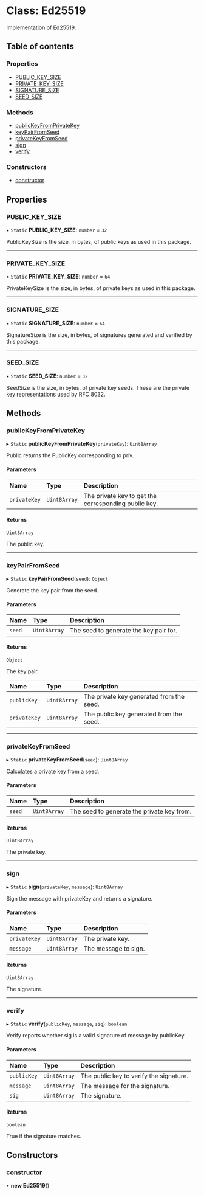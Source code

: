# Class: Ed25519

Implementation of Ed25519.

## Table of contents

### Properties

- [PUBLIC_KEY_SIZE](Ed25519.md#public_key_size)
- [PRIVATE_KEY_SIZE](Ed25519.md#private_key_size)
- [SIGNATURE_SIZE](Ed25519.md#signature_size)
- [SEED_SIZE](Ed25519.md#seed_size)

### Methods

- [publicKeyFromPrivateKey](Ed25519.md#publickeyfromprivatekey)
- [keyPairFromSeed](Ed25519.md#keypairfromseed)
- [privateKeyFromSeed](Ed25519.md#privatekeyfromseed)
- [sign](Ed25519.md#sign)
- [verify](Ed25519.md#verify)

### Constructors

- [constructor](Ed25519.md#constructor)

## Properties

### PUBLIC\_KEY\_SIZE

▪ `Static` **PUBLIC\_KEY\_SIZE**: `number` = `32`

PublicKeySize is the size, in bytes, of public keys as used in this package.

___

### PRIVATE\_KEY\_SIZE

▪ `Static` **PRIVATE\_KEY\_SIZE**: `number` = `64`

PrivateKeySize is the size, in bytes, of private keys as used in this package.

___

### SIGNATURE\_SIZE

▪ `Static` **SIGNATURE\_SIZE**: `number` = `64`

SignatureSize is the size, in bytes, of signatures generated and verified by this package.

___

### SEED\_SIZE

▪ `Static` **SEED\_SIZE**: `number` = `32`

SeedSize is the size, in bytes, of private key seeds. These are the private key representations used by RFC 8032.

## Methods

### publicKeyFromPrivateKey

▸ `Static` **publicKeyFromPrivateKey**(`privateKey`): `Uint8Array`

Public returns the PublicKey corresponding to priv.

#### Parameters

| Name | Type | Description |
| :------ | :------ | :------ |
| `privateKey` | `Uint8Array` | The private key to get the corresponding public key. |

#### Returns

`Uint8Array`

The public key.

___

### keyPairFromSeed

▸ `Static` **keyPairFromSeed**(`seed`): `Object`

Generate the key pair from the seed.

#### Parameters

| Name | Type | Description |
| :------ | :------ | :------ |
| `seed` | `Uint8Array` | The seed to generate the key pair for. |

#### Returns

`Object`

The key pair.

| Name | Type | Description |
| :------ | :------ | :------ |
| `publicKey` | `Uint8Array` | The private key generated from the seed. |
| `privateKey` | `Uint8Array` | The public key generated from the seed. |

___

### privateKeyFromSeed

▸ `Static` **privateKeyFromSeed**(`seed`): `Uint8Array`

Calculates a private key from a seed.

#### Parameters

| Name | Type | Description |
| :------ | :------ | :------ |
| `seed` | `Uint8Array` | The seed to generate the private key from. |

#### Returns

`Uint8Array`

The private key.

___

### sign

▸ `Static` **sign**(`privateKey`, `message`): `Uint8Array`

Sign the message with privateKey and returns a signature.

#### Parameters

| Name | Type | Description |
| :------ | :------ | :------ |
| `privateKey` | `Uint8Array` | The private key. |
| `message` | `Uint8Array` | The message to sign. |

#### Returns

`Uint8Array`

The signature.

___

### verify

▸ `Static` **verify**(`publicKey`, `message`, `sig`): `boolean`

Verify reports whether sig is a valid signature of message by publicKey.

#### Parameters

| Name | Type | Description |
| :------ | :------ | :------ |
| `publicKey` | `Uint8Array` | The public key to verify the signature. |
| `message` | `Uint8Array` | The message for the signature. |
| `sig` | `Uint8Array` | The signature. |

#### Returns

`boolean`

True if the signature matches.

## Constructors

### constructor

• **new Ed25519**()
